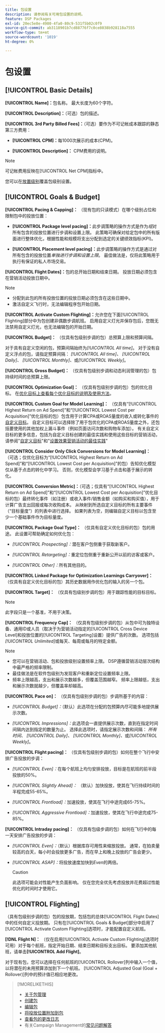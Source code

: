 ```yaml
---
title: 包设置
description: 请参阅有关可用包设置的说明。
feature: DSP Packages
exl-id: 20ec5e8e-4980-4fa0-80c9-531f5b02c0f9
source-git-commit: ab3118901b7cd88776f7c0ce8038b928118a7555
workflow-type: tm+mt
source-wordcount: '1019'
ht-degree: 0%

---
```


# 包设置

## [!UICONTROL Basic Details]

**[!UICONTROL Name]：**&#x200B;包名称。 最大长度为60个字符。

**[!UICONTROL Description]：**（可选）包的描述。

**[!UICONTROL 3rd Party Billed Fees]：**（可选）要作为不可记帐成本跟踪的静态第三方费用：

* **[!UICONTROL CPM]：**&#x200B;每1000次展示的成本(CPM)。

* **[!UICONTROL Description]：** CPM费用的说明。

>[!NOTE]
>
>可记帐费用反映在[!UICONTROL Net CPM]指标中。

您可以在[放置级别](/help/dsp/campaign-management/placements/placement-settings.md)覆盖包级别设置。

## [!UICONTROL Goals & Budget]

**[!UICONTROL Pacing & Capping]：** （现有包的只读模式）在哪个级别占位和限制包中的投放位置：

* **[!UICONTROL Package level pacing]：**&#x200B;此步调策略的操作方式是作为&#x200B;*组*&#x200B;对所有包含的投放位置进行步调和设置上限。 此策略可确保对给定包中的所有版面进行整体优化，根据性能和规模将支出分配到选定的关键绩效指标(KPI)。

* **[!UICONTROL Placement level pacing]：**&#x200B;此步调策略的操作方式是通过对所有包含的投放位置&#x200B;*单独进行步调和设置上限*。 最佳做法是，仅将此策略用于执行有保证的私人市场交易。

**[!UICONTROL Flight Dates]：**&#x200B;包的总开始日期和结束日期。 投放日期必须包含在营销活动投放日期中。

>[!NOTE]
>
>* 分配到此包的所有投放位置的投放日期必须包含在这些日期中。
> * 激活自定义飞行时，无法编辑程序包开始日期。

**[!UICONTROL Activate Custom Flighting]：**&#x200B;允许您在下面[!UICONTROL Flighting]部分中为包创建非偶数步调航班。 启用自定义灯光并保存包后，您既无法禁用自定义灯光，也无法编辑包的开始日期。

**[!UICONTROL Budget]：** （仅具有包级别步调的包）总预算上限和预算间隔。

对于具有自定义空闲的包，预算间隔始终为&#x200B;*[!UICONTROL All time]*。 对于没有自定义浮点的包，请指定预算间隔： *[!UICONTROL All time]、* *[!UICONTROL Daily]、* *[!UICONTROL Monthly]、*&#x200B;或&#x200B;*[!UICONTROL Weekly]*。

**[!UICONTROL Gross Budget]：** （仅具有包级别步调和动态利润管理的包）包持续时间的总预算上限。

**[!UICONTROL Optimization Goal]：** （仅具有包级别步调的包）包的优化目标。 在[优化目标上查看每个优化目标的说明及使用方法](/help/dsp/optimization/optimization-goals.md)。

**[!UICONTROL Custom Goal for Model Learning]：** （仅具有“[!UICONTROL Highest Return on Ad Spend]”和“[!UICONTROL Lowest Cost per Acquisition]”优化目标的包）包含用于计算CPA或ROAS量度的收入或转化事件的[自定义目标](/help/dsp/optimization/custom-goal.md)。 自定义目标可以选择除了用于包优化的CPA或ROAS量度之外，还包括要使用的其他加权上漏斗事件（例如页面访问次数和购物车添加）。 有关自定义目标的更多信息，包括为自定义目标创建的最佳实践和使用这些目标的营销活动，请参阅&quot;[自定义目标](/help/dsp/optimization/custom-goal.md)&quot;和&quot;[设置效果营销活动的最佳实践](/help/dsp/optimization/campaign-best-practices-performance.md)&quot;<!-- At some point, all of the objectives will be prefixed with "ADSP_," but probably that won't show up in the Custom Goal list in the DSP UI. -->

**[!UICONTROL Consider Only Click Conversions for Model Learning]：** （可选；仅优化目标为“[!UICONTROL Highest Return on Ad Spend]”和“[!UICONTROL Lowest Cost per Acquisition]”的包）告知优化模型仅从基于点击的转化中学习。 否则，优化模型会学习基于点击和基于展示的转化。

**[!UICONTROL Conversion Metric]：**（可选；仅具有“[!UICONTROL Highest Return on Ad Spend]”和“[!UICONTROL Lowest Cost per Acquisition]”优化目标的包）最终转化事件（如注册）或收入事件/销售金额（如购买和购买值），用于计算广告支出回报或每次收购成本。 从映射到所选自定义目标的所有主要事件（“目标量度”）的列表中进行选择。 如果列表为空，则编辑自定义目标以包含至少一个基础事件作为目标量度。

**[!UICONTROL Package Goal Type]：** （仅具有自定义优化目标的包）包的用途。 此设置可帮助确定如何优化包：

* *[!UICONTROL Prospecting]：*&#x200B;潜在客户包侧重于获取新客户。

* *[!UICONTROL Retargeting]：*&#x200B;重定位包侧重于重新公开以前的访客或客户。

* *[!UICONTROL Other]：*&#x200B;所有其他目的。

**[!UICONTROL Linked Package for Optimization Learnings Carryover]：** （仅具有自定义优化目标的包）其历史数据用作优化包的输入的另一个包。

**[!UICONTROL Target]：** （仅具有包级别步调的包）用于跟踪性能的目标目标。

>[!NOTE]
>
>此字段只是一个基准，不用于决策。

**[!UICONTROL Frequency Cap]：** （仅具有包级别步调的包）从包中可为独特设备、通用ID或人员（取决于为营销活动指定的[!UICONTROL Cross Device Level]和投放位置的[!UICONTROL Targeting]设置）提供广告的次数。 选项包括&#x200B;*[!UICONTROL Unlimited]*&#x200B;或每天、每周或每月的特定金额。

>[!NOTE]
>
>* 您可以在营销活动、包和投放级别设置频率上限。 DSP遵循营销活动层次结构中最严格的频率限制。
>* 最佳做法是在软件包级别为发现客户和重新定位设置频率上限。
> * 频率上限越高，支出和展示次数越多，但覆盖范围越窄。 频率上限越低，支出和展示次数就越少，但覆盖率却越高。

**[!UICONTROL Pace on]：** （仅具有包级别步调的包）步调所基于的内容：

* *[!UICONTROL Budget]：*（默认）此选项在分配的包预算内尽可能多地提供展示次数。

* *[!UICONTROL Impressions]：*&#x200B;此选项会一直提供展示次数，直到在指定时间间隔内达到指定的数量为止。 选择此选项时，请指定展示次数和间隔： *所有时间、* *[!UICONTROL Daily]、* *[!UICONTROL Monthly]、*&#x200B;或&#x200B;*[!UICONTROL Weekly]*。

**[!UICONTROL Flight pacing]：** （仅具有包级别步调的包）如何在整个飞行中安排广告投放的步调：

* *[!UICONTROL Even]：*&#x200B;在每个航班上均匀安排投放，目标是在航班的前半段投放的50%。

* *[!UICONTROL Slightly Ahead]：* （默认）加快投放，使其在飞行持续时间的半程完成55-65%。

* *[!UICONTROL Frontload]：*&#x200B;加速投放，使其在飞行中途完成65-75%。

* *[!UICONTROL Aggressive Frontload]：*&#x200B;加速投放，使其在飞行中途完成75-85%。

**[!UICONTROL Intraday pacing]：** （仅具有包级步调的包）如何在飞行中的每一天安排广告投放的步调：

* *[!UICONTROL Even]：*（默认）根据库存可用性来缩放投放。 通常，在拍卖量较高的白天，每小时会投放更多广告，而在早上和晚上投放的广告会更少。

* *[!UICONTROL ASAP]：*&#x200B;将投放速度加快到&#x200B;*Even*&#x200B;的两倍。

  >[!CAUTION]
  >
  >此选项可能会对性能产生负面影响。 仅在您完全优先考虑投放并花费超过性能优化的时间时才使用它。

## [!UICONTROL Flighting]

（具有包级别步调的包）包的投放期，包括包的总体[!UICONTROL Flight Dates]中的任何自定义投放期。 只有在[!UICONTROL Goals & Budget]部分中启用了[!UICONTROL Activate Custom Flighting]选项时，才能配置自定义航班。

**[!DNL Flight N]：** （仅在启用[!UICONTROL Activate Custom Flighting]选项时可用）对于每个航班，指定开始日期、结束日期和目标支出目标。 要添加其他航班，请单击&#x200B;**[!UICONTROL Add Flight]**。

对于现有包，您可以选择在任何航班的[!UICONTROL Rollover]列中输入一个值，以将潜在的未用预算添加到下一个航班。 [!UICONTROL Adjusted Goal (Goal + Rollover)]列中的预计值已相应地更改。<!-- clarify usage -->

>[!MORELIKETHIS]
>
>* [关于包管理](package-about.md)
>* [创建包](package-create.md)
>* [编辑包](package-edit.md)
>* [将投放位置附加到包](package-attach-placement.md)
>* [查看包的更改日志](package-change-log.md)
>* 有关Campaign Management的[常见问题解答](/help/dsp/campaign-management/faq-campaign-management.md)
